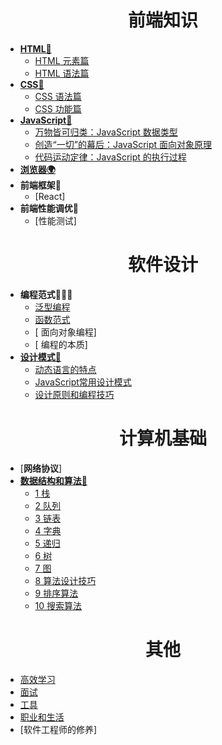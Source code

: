 <h1 align="center"> 前端知识</h1>

- [**HTML🌵**](HTML/README.md)
    - [HTML 元素篇](HTML/element.md)
    - [HTML 语法篇](HTML/grammar.md)
- [**CSS🌸**](CSS/README.md)
    - [CSS 语法篇](CSS/grammar.md)
    - [CSS 功能篇](CSS/function.md)
- [**JavaScript👣** ](JavaScript/README.md)   
    - [万物皆可归类：JavaScript 数据类型](JavaScript/data-type.md)
    - [创造“一切”的幕后：JavaScript 面向对象原理](JavaScript/prototype-based.md)
    - [代码运动定律：JavaScript 的执行过程](JavaScript/executing-processes.md)
- [**浏览器🌍**](Browser/README.md)
- **前端框架🔨**
    - [React]
- **前端性能调优🚀**
    - [性能测试]


<h1 align="center"> 软件设计</h1>

- **编程范式👨🏻‍💻**
    - [ 泛型编程](Programming-Paradigm/readme.md)
    - [ 函数范式](Programming-Paradigm/function-paradigm.md)
    - [ 面向对象编程]
    - [ 编程的本质]
- [**设计模式🧩**](Design-Patterns/README.md)
    - [动态语言的特点](Design-Patterns/dynamic-language.md)
    - [JavaScript常用设计模式](Design-Patterns/patterns.md)
    - [设计原则和编程技巧](Design-Patterns/programme-skill.md)


<h1 align="center"> 计算机基础</h1>

- [**网络协议**]
- [**数据结构和算法🧮**](DSA/README.md)
    - [1 栈](DSA/stack.md)
    - [2 队列](DSA/queue.md)
    - [3 链表](DSA/linked-list.md)
    - [4 字典](DSA/dictionary.md)
    - [5 递归](DSA/recursion.md)
    - [6 树](DSA/tree.md)
    - [7 图](DSA/graph.md)
    - [8 算法设计技巧](DSA/algorithms-design.md)
    - [9 排序算法](DSA/sort.md)
    - [10 搜索算法](DSA/search.md)

<h1 align="center"> 其他</h1>

  - [高效学习](Other/study.md)
  - [面试](Other/interview.md)
  - [工具](Other/tools.md)
  - [职业和生活](Other/life-and-career.md)
  - [软件工程师的修养]





